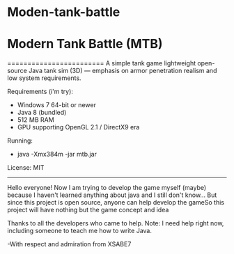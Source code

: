 # Moden-tank-battle


# Modern Tank Battle (MTB)
========================
A simple tank game lightweight open-source Java tank sim (3D) — emphasis on armor penetration realism and low system requirements.

Requirements (i'm try):
- Windows 7 64-bit or newer
- Java 8 (bundled)
- 512 MB RAM
- GPU supporting OpenGL 2.1 / DirectX9 era

Running:
- java -Xmx384m -jar mtb.jar

License: MIT


------------------


Hello everyone! Now I am trying to develop the game myself (maybe) because I haven't learned anything about java and I still don't know... But since this project is open source, anyone can help develop the gameSo this project will have nothing but the game concept and idea

Thanks to all the developers who came to help. Note: I need help right now, including someone to teach me how to write Java.

-With respect and admiration from XSABE7
